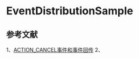 # EventDistributionSample


## 参考文献
1、[ACTION_CANCEL事件和事件回传](https://www.cnblogs.com/LiesSu/p/3899484.html)
2、[]()
